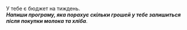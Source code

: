 У тебе є бюджет на тиждень.  
**_Напиши програму, яка порахує скільки грошей у тебе залишиться після покупки молока та хліба_**.